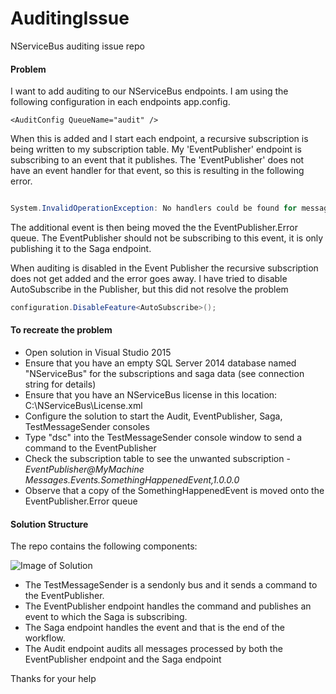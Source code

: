 # AuditingIssue
NServiceBus auditing issue repo

#### Problem
I want to add auditing to our NServiceBus endpoints. I am using the following configuration in each endpoints app.config.

  `<AuditConfig QueueName="audit" />`

When this is added and I start each endpoint, a recursive subscription is being written to my subscription table. My 'EventPublisher' endpoint is subscribing to an event that it publishes.  The 'EventPublisher' does not have an event handler for that event, so this is resulting in the following error.

```cs

System.InvalidOperationException: No handlers could be found for message type: Messages.Events.SomethingHappenedEvent

````

The additional event is then being moved the the EventPublisher.Error queue.  The EventPublisher should not be subscribing to this event, it is only publishing it to the Saga endpoint.

When auditing is disabled in the Event Publisher the recursive subscription does not get added and the error goes away.
I have tried to disable AutoSubscribe in the Publisher, but this did not resolve the problem

```cs
configuration.DisableFeature<AutoSubscribe>();
````

#### To recreate the problem

* Open solution in Visual Studio 2015
* Ensure that you have an empty SQL Server 2014 database named "NServiceBus" for the subscriptions and saga data (see connection string for details)
* Ensure that you have an NServiceBus license in this location: C:\NServiceBus\License.xml
* Configure the solution to start the Audit, EventPublisher, Saga, TestMessageSender consoles
* Type "dsc" into the TestMessageSender console window to send a command to the EventPublisher
* Check the subscription table to see the unwanted subscription - *EventPublisher@MyMachine* *Messages.Events.SomethingHappenedEvent,1.0.0.0*
* Observe that a copy of the SomethingHappenedEvent is moved onto the EventPublisher.Error queue

#### Solution Structure

The repo contains the following components:

![Image of Solution](https://github.com/seantarogers/AuditingIssue/blob/master/auditingissue.png)

* The TestMessageSender is a sendonly bus and it sends a command to the EventPublisher.  
* The EventPublisher endpoint handles the command and publishes an event to which the Saga is subscribing.
* The Saga endpoint handles the event and that is the end of the workflow.
* The Audit endpoint audits all messages processed by both the EventPublisher endpoint and the Saga endpoint

Thanks for your help





